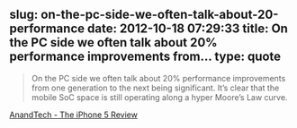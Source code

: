 slug: on-the-pc-side-we-often-talk-about-20-performance
date: 2012-10-18 07:29:33
title: On the PC side we often talk about 20% performance improvements from...
type: quote
---

> On the PC side we often talk about 20% performance improvements from one generation to the next being significant. It’s clear that the mobile SoC space is still operating along a hyper Moore’s Law curve.

[AnandTech - The iPhone 5 Review](http://www.anandtech.com/show/6330/the-iphone-5-review)
